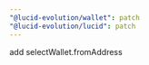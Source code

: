 ```yaml
---
"@lucid-evolution/wallet": patch
"@lucid-evolution/lucid": patch
---
```


add selectWallet.fromAddress
